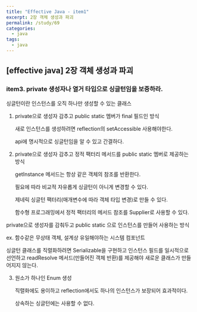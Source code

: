 ```yaml
---
title: "Effective Java - item1"
excerpt: 2장 객체 생성과 파괴
permalink: /study/69
categories:
  - java
tags:
  - java 
---  
```


## [effective java] 2장 객체 생성과 파괴

### item3. private 생성자나 열거 타입으로 싱글턴임을 보증하라.

싱글턴이란 인스턴스를 오직 하나만 생성할 수 있는 클래스

1. private으로 생성자 감추고 public static 멤버가 final 필드인 방식

   새로 인스턴스를 생성하려면 reflection의 setAccessible 사용해야한다.

   api에 명시적으로 싱글턴임을 알 수 있고 간결하다.

2. private으로 생성자 감추고 정적 팩터리 메서드를 public static 멤버로 제공하는 방식

   getInstance 메서드는 항상 같은 객체의 참조를 반환한다.

   필요에 따라 비교적 자유롭게 싱글턴이 아니게 변경할 수 있다.

   제네릭 싱글턴 팩터리(매개변수에 따라 객체 타입 변경)로 만들 수 있다.

   함수형 프로그래밍에서 정적 팩터리의 메서드 참조를 Supplier로 사용할 수 있다. 

private으로 생성자를 감춰두고 public static 으로 인스턴스를 만들어 사용하는 방식

ex. 함수같은 무상태 객체, 설계상 유일해야하는 시스템 컴포넌트

싱글턴 클래스를 직렬화하려면 Serializable을 구현하고 인스턴스 필드를 일시적으로 선언하고 readResolve 메서드(만들어진 객체 반환)를 제공해야 새로운 클래스가 만들어지지 않는다.

3. 원소가 하나인 Enum 생성

   직렬화에도 용이하고 reflection에서도 하나의 인스턴스가 보장되어 효과적이다.

   상속하는 싱글턴에는 사용할 수 없다.